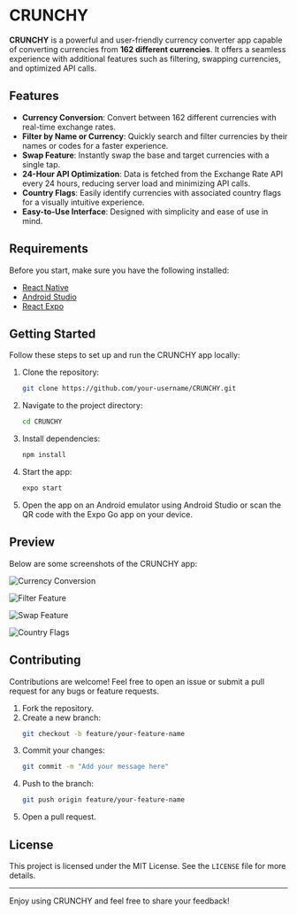 # CRUNCHY

**CRUNCHY** is a powerful and user-friendly currency converter app capable of converting currencies from **162 different currencies**. It offers a seamless experience with additional features such as filtering, swapping currencies, and optimized API calls.

## Features

- **Currency Conversion**: Convert between 162 different currencies with real-time exchange rates.
- **Filter by Name or Currency**: Quickly search and filter currencies by their names or codes for a faster experience.
- **Swap Feature**: Instantly swap the base and target currencies with a single tap.
- **24-Hour API Optimization**: Data is fetched from the Exchange Rate API every 24 hours, reducing server load and minimizing API calls.
- **Country Flags**: Easily identify currencies with associated country flags for a visually intuitive experience.
- **Easy-to-Use Interface**: Designed with simplicity and ease of use in mind.

## Requirements

Before you start, make sure you have the following installed:

- [React Native](https://reactnative.dev/)
- [Android Studio](https://developer.android.com/studio)
- [React Expo](https://expo.dev/)

## Getting Started

Follow these steps to set up and run the CRUNCHY app locally:

1. Clone the repository:
   ```bash
   git clone https://github.com/your-username/CRUNCHY.git
   ```

2. Navigate to the project directory:
   ```bash
   cd CRUNCHY
   ```

3. Install dependencies:
   ```bash
   npm install
   ```

4. Start the app:
   ```bash
   expo start
   ```

5. Open the app on an Android emulator using Android Studio or scan the QR code with the Expo Go app on your device.

## Preview

Below are some screenshots of the CRUNCHY app:

![Currency Conversion](https://via.placeholder.com/400x300?text=Currency+Conversion+Preview)

![Filter Feature](https://via.placeholder.com/400x300?text=Filter+Feature+Preview)

![Swap Feature](https://via.placeholder.com/400x300?text=Swap+Feature+Preview)

![Country Flags](https://via.placeholder.com/400x300?text=Country+Flags+Preview)

## Contributing

Contributions are welcome! Feel free to open an issue or submit a pull request for any bugs or feature requests.

1. Fork the repository.
2. Create a new branch:
   ```bash
   git checkout -b feature/your-feature-name
   ```
3. Commit your changes:
   ```bash
   git commit -m "Add your message here"
   ```
4. Push to the branch:
   ```bash
   git push origin feature/your-feature-name
   ```
5. Open a pull request.

## License

This project is licensed under the MIT License. See the `LICENSE` file for more details.

---

Enjoy using CRUNCHY and feel free to share your feedback!


